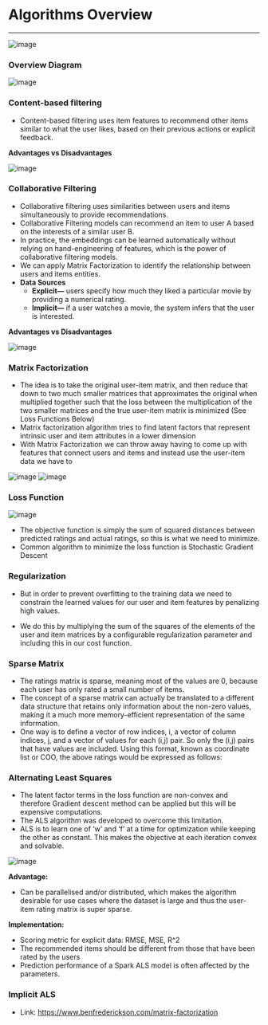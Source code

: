 # Algorithms Overview
_____

![image](../assets/recsys.png)

### Overview Diagram
![image](../assets/recsys2.png)

### Content-based filtering 
- Content-based filtering uses item features to recommend other items similar
  to what the user likes,  based on their previous actions or explicit
  feedback.
  
**Advantages vs Disadvantages**

![image](../assets/contentfiltering.png)


### Collaborative Filtering
- Collaborative filtering uses similarities between users and items simultaneously to provide recommendations.
- Collaborative Filtering models can recommend an item to user A based on the
  interests of a similar  user B. 
- In practice, the embeddings can be learned automatically without relying on
  hand-engineering of  features, which is the power of collaborative filtering
  models.
- We can apply Matrix Factorization to identify the relationship between users
  and items entities.   
- **Data Sources**
  - **Explicit—** users specify how much they liked a particular movie by
    providing a numerical rating. 
  - **Implicit—** if a user watches a movie, the system infers that the user is interested.

**Advantages vs Disadvantages** 

![image](../assets/collaborativefiltering.png)

### Matrix Factorization

- The idea is to take the original user-item matrix, and then reduce that down
  to two much smaller  matrices that approximates the original when multiplied
  together such that the loss between the multiplication of the two smaller
  matrices and the true user-item matrix is minimized (See Loss Functions
  Below)
- Matrix factorization algorithm tries to find latent factors that represent intrinsic user 
and item attributes in a lower dimension 
- With Matrix Factorization we can throw away having to come up with features
  that connect users and items and instead use the user-item data we have to 

![image](../assets/matrixfactorization.png)
![image](../assets/matrixfactorization2.png)

### Loss Function

![image](../assets/matrixfactorization3.png)

- The objective function is simply the sum of squared distances between
  predicted ratings and actual ratings, so this is what we need to minimize.
- Common algorithm to minimize the loss function is Stochastic Gradient Descent 

### Regularization
- But in order to prevent overfitting to the training data we need to constrain
  the learned values for our user and item features by penalizing high values.
  
- We do this by multiplying the sum of the squares of the elements of the user
  and item matrices by a configurable regularization parameter and including
  this in our cost function. 

### Sparse Matrix
- The ratings matrix is sparse, meaning most of the values are 0, because each
  user has only rated a small number of items. 
- The concept of a sparse matrix can actually be translated to a different data
  structure that retains only information about the non-zero values, making it
  a much more memory-efficient representation of the same information. 
- One way is to define a vector of row indices, i, a vector of column indices,
  j, and a vector of values for each (i,j) pair. So only the (i,j) pairs that
  have values are included. Using this format, known as coordinate list or COO,
  the above ratings would be expressed as follows:

### Alternating Least Squares

- The latent factor terms in the loss function are non-convex and therefore
  Gradient descent method can be applied but this will be expensive
  computations.
- The ALS algorithm was developed to overcome this limitation.
- ALS is to learn one of ‘w’ and ‘f’ at a time for optimization while keeping
  the other as constant. This makes the objective at each iteration convex and
  solvable.
 
![image](../assets/als.png)

**Advantage:** 
- Can be parallelised and/or distributed, which makes the algorithm desirable
  for use cases where the dataset is large and thus the user-item rating
  matrix is super sparse.

**Implementation:**
- Scoring metric for explicit data: RMSE, MSE, R^2
- The recommended items should be different from those that have been rated by the users
- Prediction performance of a Spark ALS model is often affected by the parameters. 
 
### Implicit ALS
- Link: https://www.benfrederickson.com/matrix-factorization
